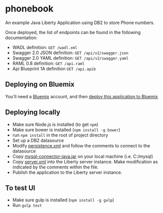 # phonebook
An example Java Liberty Application using DB2 to store Phone numbers.

Once deployed, the list of endpoints can be found in the following documentation:
* WADL definition: ```GET /wadl.xml```
* Swagger 2.0 JSON definition: ```GET /api/v2/swagger.json```
* Swagger 2.0 YAML definition: ```GET /api/v2/swagger.yaml```
* RAML 0.8 definition: ```GET /api.raml```
* Api Blueprint 1A definition ```GET /api.apib```

## Deploying on Bluemix
You'll need a [Bluemix][1] account, and then [deploy this application to Bluemix][2]

## Deploying locally
* Make sure Node.js is installed (to get ```npm```)
* Make sure bower is installed (```npm install -g bower```)
* run ```npm install``` in the root of project directory
* Set up a DB2 datasource
* Modify [persistence.xml](src/META-INF/persistence.xml) and follow the comments to connect to the datasource
* Copy [mysql-connector-java.jar](deploy/mysql-connector-java.jar) on your local machine (i.e. C:/mysql)
* Copy [server.xml](deploy/server.xml) into the Liberty server instance.  Make modification as indicated by the comments within the file.
* Publish the application to the Liberty server instance.

[1]: http://bluemix.net
[2]: https://hub.jazz.net/deploy/index.html?repository=https://github.com/ibmcontest/phonebookdemo

## To test UI
* Make sure gulp is installed (```npm install -g gulp```)
* Run ```gulp test```
